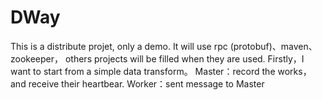 # DWay
This is a distribute projet, only a demo.
It will use rpc (protobuf)、maven、zookeeper， others projects will be filled when they are used.
Firstly，I want to start from a simple data transform。
Master：record the works，and receive their heartbear.
Worker：sent message to Master

# 
